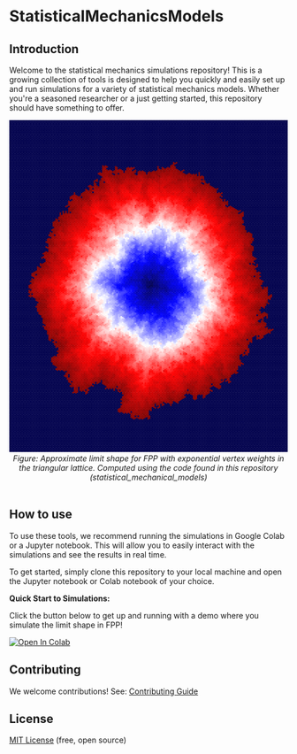 # StatisticalMechanicsModels

## Introduction
Welcome to the statistical mechanics simulations repository! This is a growing collection of tools is designed to help you quickly and easily set up and run simulations for a variety of statistical mechanics models. Whether you're a seasoned researcher or a just getting started, this repository should have something to offer.


<div align="center">
  <img src="/.github/images/LimitShape.png" style="width:600px;height:600px;">
  <br>
  <em>Figure: Approximate limit shape for FPP with exponential vertex weights in the triangular lattice. Computed using the code found in this repository (statistical_mechanical_models) </em>
</div>
<br>


## How to use
To use these tools, we recommend running the simulations in Google Colab or a Jupyter notebook. This will allow you to easily interact with the simulations and see the results in real time.

To get started, simply clone this repository to your local machine and open the Jupyter notebook or Colab notebook of your choice.
 
**Quick Start to Simulations:**

Click the button below to get up and running with a demo where you simulate the limit shape in FPP!

[![Open In Colab](https://colab.research.google.com/assets/colab-badge.svg)](https://colab.research.google.com/github/DavidMichaelH/StatisticalMechanicsModels/blob/master/LimitShapeDemo.ipynb)
 
## Contributing

We welcome contributions! See: [Contributing Guide](https://github.com/DavidMichaelH/StatisticalMechanicsModels/blob/main/CONTRIBUTING.md)

## License

[MIT License](https://github.com/DavidMichaelH/StatisticalMechanicsModels/blob/main/LICENSE) (free, open source)
 
 
